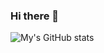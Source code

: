 ### Hi there 👋

<!--
**nursultanamanzhol/nursultanamanzhol** is a ✨ _special_ ✨ repository because its `README.md` (this file) appears on your GitHub profile.

Here are some ideas to get you started:


-->
![My's GitHub stats](https://github-readme-stats.vercel.app/api?username=nursultanamanzhol&show_icons=true&theme=onedark)
